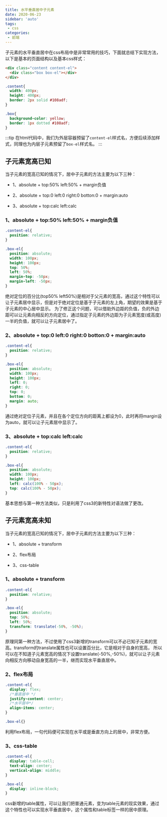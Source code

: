 ```yaml
---
title: 水平垂直居中子元素
date: 2020-06-23
sidebar: 'auto'
tags:
 - css
categories:
 - 前端
---
```


子元素的水平垂直居中在css布局中是非常常用的技巧，下面就总结下实现方法，以下是基本的页面结构以及基本css样式：
```html
<div class="content content-el">
  <div class="box box-el"></div>
</div>
```
```css
.content{
  width: 400px;
  height: 400px;
  border: 2px solid #108adf;
}

.box{
  background-color: yellow;
  border: 1px dotted #108adf;
}
```
:::tip
在html代码中，我们为外层容器预留了```content-el```样式名，方便后续添加样式，同理也为内层子元素预留了```box-el```样式名。
:::

## 子元素宽高已知

当子元素的宽高已知的情况下，居中子元素的方法主要为以下三种：

* 1、absolute + top:50% left:50% + margin负值

* 2、absolute + top:0 left:0 right:0 botton:0 + margin:auto

* 3、absolute + top:calc left:calc

###  1、absolute + top:50% left:50% + margin负值

```css
.content-el{
  position: relative;
}

.box-el{
  position: absolute;
  width: 100px;
  height: 100px;
  top: 50%;
  left: 50%;
  margin-top: -50px;
  margin-left: -50px;
}
```

绝对定位的百分比(top50% left50%)是相对于父元素的宽高，通过这个特性可以让子元素居中显示，但是对于绝对定位是基于子元素的左上角，期望的效果是基于子元素的中心居中显示。
为了修正这个问题，可以借助外边距的负值，负的外边距可以让元素向相反的方向定位，通过指定子元素的外边距为子元素宽度(或高度)一半的负值，就可以让子元素居中了。

### 2、absolute + top:0 left:0 right:0 botton:0 + margin:auto

```css
.content-el{
  position: relative;
}

.box-el{
  position: absolute;
  width: 100px;
  height: 100px;
  left: 0;
  right: 0;
  top: 0;
  bottom: 0;
  margin: auto;
}
```

通过绝对定位子元素，并且在各个定位方向的距离上都设为0，此时再将margin设为auto，就可以让子元素居中显示了。

### 3、absolute + top:calc left:calc

```css
.content-el{
  position: relative;
}

.box-el{
  position: absolute;
  width: 100px;
  height: 100px;
  left: calc(100% - 50px);
  top: calc(100% - 50px);
}
```
基本思想与第一种方法类似，只是利用了css3的新特性对语法做了更改。

## 子元素宽高未知

当子元素的宽高已知的情况下，居中子元素的方法主要为以下三种：

* 1、absolute + transform

* 2、flex布局

* 3、css-table

### 1、absolute + transform

```css
.content-el{
  position: relative;
}

.box-el{
  position: absolute;
  top: 50%;
  left: 50%;
  transform: translate(-50%, -50%);
}
```

原理同第一种方法，不过使用了css3新增的transform可以不必已知子元素的宽高。transform的translate属性也可以设置百分比，它是相对于自身的宽高，
所以可以在不知道子元素宽高的情况下设置translate(-50%,-50%)，就可以让子元素向相反方向移动自身宽高的一半，继而实现水平垂直居中。

### 2、flex布局

```css
.content-el{
  display: flex;
  /*垂直居中 */
  justify-content: center;
  /*水平居中*/
  align-items: center;
}

.box-el{}

```

利用flex布局，一句代码便可实现在水平或是垂直方向上的居中，非常方便。

### 3、css-table

```css
.content-el{
  display: table-cell;
  text-align: center;
  vertical-align: middle;
}

.box-el{
  display: inline-block;
}

```

css新增的table属性，可以让我们把普通元素，变为table元素的现实效果，通过这个特性也可以实现水平垂直居中，这个属性和table标签一样的居中原理。
